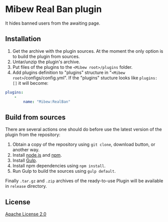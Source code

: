 # Mibew Real Ban plugin

It hides banned users from the awaiting page.


## Installation

1. Get the archive with the plugin sources. At the moment the only option is to build the plugin from sources.
2. Untar/unzip the plugin's archive.
3. Put files of the plugins to the `<Mibew root>/plugins`  folder.
4. Add plugins definition to "plugins" structure in "`<Mibew root>`/configs/config.yml".
If the "plugins" stucture looks like `plugins: []` it will become:
```yaml
plugins:
    -
        name: "Mibew:RealBan"
```


## Build from sources

There are several actions one should do before use the latest version of the plugin from the repository:

1. Obtain a copy of the repository using `git clone`, download button, or another way.
2. Install [node.js](http://nodejs.org/) and [npm](https://www.npmjs.org/).
3. Install [Gulp](http://gulpjs.com/).
4. Install npm dependencies using `npm install`.
5. Run Gulp to build the sources using `gulp default`.

Finally `.tar.gz` and `.zip` archives of the ready-to-use Plugin will be available in `release` directory.


## License

[Apache License 2.0](http://www.apache.org/licenses/LICENSE-2.0.html)
